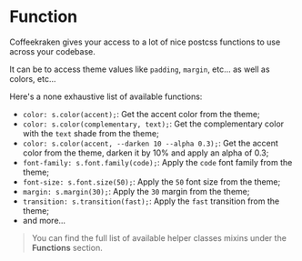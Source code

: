 <!-- This file has been generated using
     the "@coffeekraken/s-markdown-builder" package.
     !!! Do not edit it directly... -->


<!-- body -->

<!--
/**
* @name            06. Functions
* @namespace       doc
* @type            Markdown
* @platform        md
* @status          stable
* @menu            Documentation           /doc/functions
*
* @since           2.0.0
* @author    Olivier Bossel <olivier.bossel@gmail.com> (https://coffeekraken.io)
*/
-->

# Function

Coffeekraken gives your access to a lot of nice postcss functions to use across your codebase.

It can be to access theme values like `padding`, `margin`, etc... as well as colors, etc...

Here's a none exhaustive list of available functions:

- `color: s.color(accent);`: Get the accent color from the theme;
- `color: s.color(complementary, text);`: Get the complementary color with the `text` shade from the theme;
- `color: s.color(accent, --darken 10 --alpha 0.3);`: Get the accent color from the theme, darken it by 10% and apply an alpha of 0.3;
- `font-family: s.font.family(code);`: Apply the `code` font family from the theme;
- `font-size: s.font.size(50);`: Apply the `50` font size from the theme;
- `margin: s.margin(30);`: Apply the `30` margin from the theme;
- `transition: s.transition(fast);`: Apply the `fast` transition from the theme;
- and more...

> You can find the full list of available helper classes mixins under the **Functions** section.

